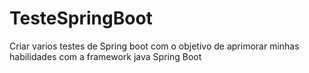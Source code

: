 # TesteSpringBoot
Criar varios testes de Spring boot com o objetivo de aprimorar minhas habilidades com a framework java Spring Boot
